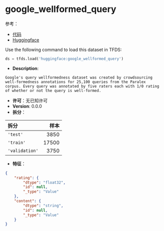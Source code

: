 # google_wellformed_query

参考：

- [代码](https://github.com/huggingface/datasets/blob/master/datasets/google_wellformed_query)
- [Huggingface](https://huggingface.co/datasets/google_wellformed_query)

Use the following command to load this dataset in TFDS:

```python
ds = tfds.load('huggingface:google_wellformed_query')
```

- **Description**:

```
Google's query wellformedness dataset was created by crowdsourcing well-formedness annotations for 25,100 queries from the Paralex corpus. Every query was annotated by five raters each with 1/0 rating of whether or not the query is well-formed.
```

- **许可**：无已知许可
- **Version**: 0.0.0
- **拆分**：

拆分 | 样本
:-- | --:
`'test'` | 3850
`'train'` | 17500
`'validation'` | 3750

- **特征**：

```json
{
    "rating": {
        "dtype": "float32",
        "id": null,
        "_type": "Value"
    },
    "content": {
        "dtype": "string",
        "id": null,
        "_type": "Value"
    }
}
```
